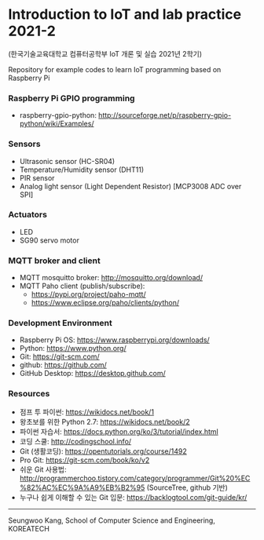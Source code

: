 # Introduction to IoT and lab practice 2021-2 


(한국기술교육대학교 컴퓨터공학부 IoT 개론 및 실습 2021년 2학기)


Repository for example codes to learn IoT programming based on Raspberry Pi

### Raspberry Pi GPIO programming
- raspberry-gpio-python: http://sourceforge.net/p/raspberry-gpio-python/wiki/Examples/

### Sensors
- Ultrasonic sensor (HC-SR04)
- Temperature/Humidity sensor (DHT11)
- PIR sensor
- Analog light sensor (Light Dependent Resistor) [MCP3008 ADC over SPI]

### Actuators
- LED
- SG90 servo motor

### MQTT broker and client
- MQTT mosquitto broker: http://mosquitto.org/download/
- MQTT Paho client (publish/subscribe): 
  - https://pypi.org/project/paho-mqtt/ 
  - https://www.eclipse.org/paho/clients/python/

### Development Environment
- Raspberry Pi OS: https://www.raspberrypi.org/downloads/
- Python: https://www.python.org/
- Git: https://git-scm.com/
- github: https://github.com/
- GitHub Desktop: https://desktop.github.com/

### Resources
- 점프 투 파이썬: https://wikidocs.net/book/1
- 왕초보를 위한 Python 2.7: https://wikidocs.net/book/2
- 파이썬 자습서: https://docs.python.org/ko/3/tutorial/index.html
- 코딩 스쿨: http://codingschool.info/
- Git (생활코딩): https://opentutorials.org/course/1492
- Pro Git: https://git-scm.com/book/ko/v2
- 쉬운 Git 사용법: http://programmerchoo.tistory.com/category/programmer/Git%20%EC%82%AC%EC%9A%A9%EB%B2%95 (SourceTree, github 기반)
- 누구나 쉽게 이해할 수 있는 Git 입문: https://backlogtool.com/git-guide/kr/


---
Seungwoo Kang, School of Computer Science and Engineering, KOREATECH
